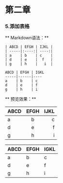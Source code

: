# 第二章
### 5.添加表格
** Markdown语法：**  

	| ABCD | EFGH | IJKL |
	| -----|:----:| ----:|
	| a    | b    | c    |
	| d    | e    |  f   |
	| g    | h    |   i  |

	ABCD | EFGH | IGKL
	-----|------|----
	a    | b    | c
	d    | e    | f
	g    | h    | i

** 预览效果：**    

| ABCD | EFGH | IJKL |
| -----|:----:| ----:|
| a    | b    | c    |
| d    | e    |  f   |
| g    | h    |   i  |

ABCD | EFGH | IGKL
-----|------|----
a    | b    | c
d    | e    | f
g    | h    | i